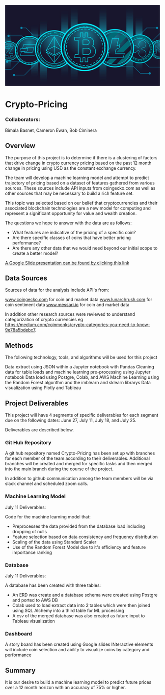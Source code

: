 
<img src="https://github.com/rciminera/Crypto-Pricing/blob/main/Images/currency_header.png" width = "1000" >

# Crypto-Pricing

###  Collaborators:  
Bimala Basnet,
Cameron Ewan,
Bob Ciminera


## Overview

The purpose of this project is to determine if there is a clustering of factors that drive change in crypto currency pricing based on the past 12 month change in pricing using USD as the constant exchange currency.

 The team will develop a machine learning model and attempt to predict trajectory of pricing based on a dataset of features gathered from various sources.  These sources include API inputs from coingecko.com as well as other sources that may be necessary to build a rich feature set.

This topic was selected based on our belief that cryptocurrencies and their associated blockchain technologies are a new model for computing and represent a significant opportunity for value and wealth creation.  

The questions we hope to answer with the data are as follows:

- What features are indicative of the pricing of a specific coin?
- Are there specific classes of coins that have better pricing performance?
- Are there any other data that we would need beyond our initial scope to create a better model?


[A Google Slide presentation can be found by clicking this link](https://docs.google.com/presentation/d/15HTej_w7RdIQ4ITdhFqotFLWZK9jJ1BHhsOE7CyncE0/edit?usp=sharing)

## Data Sources

Sources of data for the analysis include API's from:

www.coingecko.com for coin and market data
www.lunarchrush.com for coin sentiment data
www.messari.io for coin and market data

In addition other research sources were reviewed to understand categorization of crypto currencies eg https://medium.com/coinmonks/crypto-categories-you-need-to-know-9e78a5bdebc7.

## Methods

The following technology, tools, and algorithms will be used for this project

Data extract using JSON within a Jupyter notebook with Pandas
Cleaning data for table loads and machine learning pre-processing using Jupyter notebook
Data load using Postgre, Colab, and AWS
Machine Learning using the Random Forest algorithm and the imblearn and sklearn librarys
Data visualization using Plotly and Tableau


## Project Deliverables

This project will have 4 segments of specific deliverables for each segment due on the following dates: June 27, July 11, July 18, and July 25.  

Deliverables are described below.

### Git Hub Repository

A git hub repository named Crypto-Pricing has been set up with branches for each member of the team according to their deliverables.  Additional branches will be created and merged for specific tasks and then merged into the main branch during the course of the project.

In addition to github communication among the team members will be via slack channel and scheduled zoom calls.

### Machine Learning Model

July 11 Deliverables:

Code for the machine learning model that: 
- Preprocesses the data provided from the database load including dropping of nulls
- Feature selection based on data consistency and frequency distribution
- Scaling of the data using Standard Scaler
- Use of the Random Forest Model due to it's efficiency and feature importance ranking

### Database

July 11 Deliverables:

A database has been created with three tables:
- An ERD was create and a database schema were created using Postgre and ported to AWS DB
- Colab used to load extract data into 2 tables which were then joined using SQL Alchemy into a third table for ML processing
- A csv of the merged database was also created as future input to Tableau visualization

### Dashboard

A story board has been created using Google slides
INteractive elements will include coin selection and ability to visualize coins by category and performance


## Summary

It is our desire to build a machine learning model to predict future prices over a 12 month horizon with an accuracy of 75% or higher.

